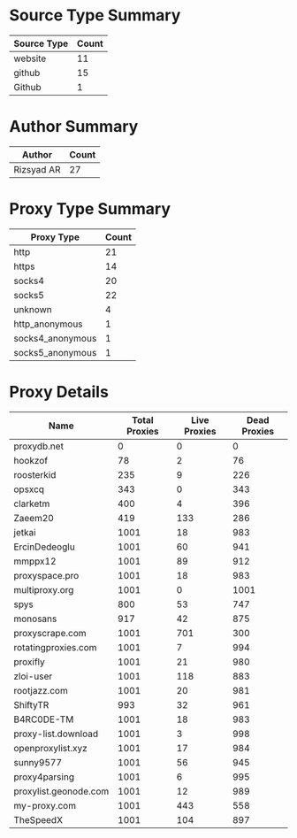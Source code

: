 # Source Type Summary

| Source Type | Count |
|-------------|-------|
| website | 11 |
| github | 15 |
| Github | 1 |


# Author Summary

| Author | Count |
|--------|-------|
| Rizsyad AR | 27 |


# Proxy Type Summary

| Proxy Type | Count |
|------------|-------|
| http | 21 |
| https | 14 |
| socks4 | 20 |
| socks5 | 22 |
| unknown | 4 |
| http_anonymous | 1 |
| socks4_anonymous | 1 |
| socks5_anonymous | 1 |


# Proxy Details

| Name | Total Proxies | Live Proxies | Dead Proxies |
|------|---------------|--------------|---------------|
| proxydb.net | 0 | 0 | 0 |
| hookzof | 78 | 2 | 76 |
| roosterkid | 235 | 9 | 226 |
| opsxcq | 343 | 0 | 343 |
| clarketm | 400 | 4 | 396 |
| Zaeem20 | 419 | 133 | 286 |
| jetkai | 1001 | 18 | 983 |
| ErcinDedeoglu | 1001 | 60 | 941 |
| mmppx12 | 1001 | 89 | 912 |
| proxyspace.pro | 1001 | 18 | 983 |
| multiproxy.org | 1001 | 0 | 1001 |
| spys | 800 | 53 | 747 |
| monosans | 917 | 42 | 875 |
| proxyscrape.com | 1001 | 701 | 300 |
| rotatingproxies.com | 1001 | 7 | 994 |
| proxifly | 1001 | 21 | 980 |
| zloi-user | 1001 | 118 | 883 |
| rootjazz.com | 1001 | 20 | 981 |
| ShiftyTR | 993 | 32 | 961 |
| B4RC0DE-TM | 1001 | 18 | 983 |
| proxy-list.download | 1001 | 3 | 998 |
| openproxylist.xyz | 1001 | 17 | 984 |
| sunny9577 | 1001 | 56 | 945 |
| proxy4parsing | 1001 | 6 | 995 |
| proxylist.geonode.com | 1001 | 12 | 989 |
| my-proxy.com | 1001 | 443 | 558 |
| TheSpeedX | 1001 | 104 | 897 |
